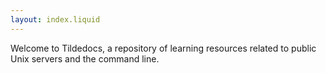 ```yaml
---
layout: index.liquid
---
```


Welcome to Tildedocs, a repository of learning resources related to public Unix servers and
the command line.
